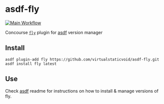 # asdf-fly

[![Main Workflow](https://github.com/virtualstaticvoid/asdf-fly/actions/workflows/workflow.yml/badge.svg)](https://github.com/virtualstaticvoid/asdf-fly/actions/workflows/workflow.yml)

Concourse [`fly`][util] plugin for [asdf](https://github.com/asdf-vm/asdf) version manager

## Install

```
asdf plugin-add fly https://github.com/virtualstaticvoid/asdf-fly.git
asdf install fly latest
```

## Use

Check [asdf](https://github.com/asdf-vm/asdf) readme for instructions on how to install & manage versions of fly.

[util]: https://github.com/concourse/concourse
